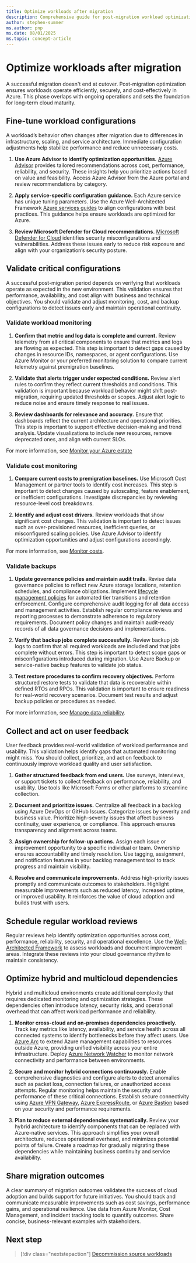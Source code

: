 ```yaml
---
title: Optimize workloads after migration
description: Comprehensive guide for post-migration workload optimization in Azure, covering performance fine-tuning, cost management, monitoring validation, backup verification, user feedback collection, operations team readiness, hybrid dependency management, and architecture reviews to ensure efficient, secure, and cost-effective cloud operations.
author: stephen-sumner
ms.author: pnp
ms.date: 08/01/2025
ms.topic: concept-article
---
```


# Optimize workloads after migration

A successful migration doesn't end at cutover. Post-migration optimization ensures workloads operate efficiently, securely, and cost-effectively in Azure. This phase overlaps with ongoing operations and sets the foundation for long-term cloud maturity.

## Fine-tune workload configurations

A workload’s behavior often changes after migration due to differences in infrastructure, scaling, and service architecture. Immediate configuration adjustments help stabilize performance and reduce unnecessary costs.

1. **Use Azure Advisor to identify optimization opportunities.** [Azure Advisor](/azure/advisor/advisor-overview) provides tailored recommendations across cost, performance, reliability, and security. These insights help you prioritize actions based on value and feasibility. Access Azure Advisor from the Azure portal and review recommendations by category.

2. **Apply service-specific configuration guidance.** Each Azure service has unique tuning parameters. Use the Azure Well-Architected Framework [Azure services guides](/azure/well-architected/service-guides/?product=popular) to align configurations with best practices. This guidance helps ensure workloads are optimized for Azure.

3. **Review Microsoft Defender for Cloud recommendations.** [Microsoft Defender for Cloud](/azure/defender-for-cloud/review-security-recommendations) identifies security misconfigurations and vulnerabilities. Address these issues early to reduce risk exposure and align with your organization’s security posture.

## Validate critical configurations

A successful post-migration period depends on verifying that workloads operate as expected in the new environment. This validation ensures that performance, availability, and cost align with business and technical objectives. You should validate and adjust monitoring, cost, and backup configurations to detect issues early and maintain operational continuity.

### Validate workload monitoring

1. **Confirm that metric and log data is complete and current.** Review telemetry from all critical components to ensure that metrics and logs are flowing as expected. This step is important to detect gaps caused by changes in resource IDs, namespaces, or agent configurations. Use Azure Monitor or your preferred monitoring solution to compare current telemetry against premigration baselines.

1. **Validate that alerts trigger under expected conditions.** Review alert rules to confirm they reflect current thresholds and conditions. This validation is important because workload behavior might shift post-migration, requiring updated thresholds or scopes. Adjust alert logic to reduce noise and ensure timely response to real issues.

1. **Review dashboards for relevance and accuracy.** Ensure that dashboards reflect the current architecture and operational priorities. This step is important to support effective decision-making and trend analysis. Update visualizations to include new resources, remove deprecated ones, and align with current SLOs.

For more information, see [Monitor your Azure estate](/azure/cloud-adoption-framework/manage/monitor#)

### Validate cost monitoring

1. **Compare current costs to premigration baselines.** Use Microsoft Cost Management or partner tools to identify cost increases. This step is important to detect changes caused by autoscaling, feature enablement, or inefficient configurations. Investigate discrepancies by reviewing resource-level cost breakdowns.

1. **Identify and adjust cost drivers.** Review workloads that show significant cost changes. This validation is important to detect issues such as over-provisioned resources, inefficient queries, or misconfigured scaling policies. Use Azure Advisor to identify optimization opportunities and adjust configurations accordingly.

For more information, see [Monitor costs](/azure/cloud-adoption-framework/manage/monitor#monitor-costs).

### Validate backups

1. **Update governance policies and maintain audit trails.** Revise data governance policies to reflect new Azure storage locations, retention schedules, and compliance obligations. Implement [lifecycle management policies](/azure/storage/blobs/lifecycle-management-overview) for automated tier transitions and retention enforcement. Configure comprehensive audit logging for all data access and management activities. Establish regular compliance reviews and reporting processes to demonstrate adherence to regulatory requirements. Document policy changes and maintain audit-ready records of all data governance decisions and implementations.

1. **Verify that backup jobs complete successfully.** Review backup job logs to confirm that all required workloads are included and that jobs complete without errors. This step is important to detect scope gaps or misconfigurations introduced during migration. Use Azure Backup or service-native backup features to validate job status.

1. **Test restore procedures to confirm recovery objectives.** Perform structured restore tests to validate that data is recoverable within defined RTOs and RPOs. This validation is important to ensure readiness for real-world recovery scenarios. Document test results and adjust backup policies or procedures as needed.

For more information, see [Manage data reliability](/azure/cloud-adoption-framework/manage/protect#manage-data-reliability).

## Collect and act on user feedback

User feedback provides real-world validation of workload performance and usability. This validation helps identify gaps that automated monitoring might miss. You should collect, prioritize, and act on feedback to continuously improve workload quality and user satisfaction.

1. **Gather structured feedback from end users.** Use surveys, interviews, or support tickets to collect feedback on performance, reliability, and usability. Use tools like Microsoft Forms or other platforms to streamline collection.

2. **Document and prioritize issues.**  Centralize all feedback in a backlog using Azure DevOps or GitHub Issues. Categorize issues by severity and business value. Prioritize high-severity issues that affect business continuity, user experience, or compliance. This approach ensures transparency and alignment across teams.

3. **Assign ownership for follow-up actions.** Assign each issue or improvement opportunity to a specific individual or team. Ownership ensures accountability and timely resolution. Use tagging, assignment, and notification features in your backlog management tool to track progress and maintain visibility.

4. **Resolve and communicate improvements.** Address high-priority issues promptly and communicate outcomes to stakeholders. Highlight measurable improvements such as reduced latency, increased uptime, or improved usability. It reinforces the value of cloud adoption and builds trust with users.

## Schedule regular workload reviews

Regular reviews help identify optimization opportunities across cost, performance, reliability, security, and operational excellence. Use the [Well-Architected Framework](/azure/well-architected/) to assess workloads and document improvement areas. Integrate these reviews into your cloud governance rhythm to maintain consistency.

## Optimize hybrid and multicloud dependencies

Hybrid and multicloud environments create additional complexity that requires dedicated monitoring and optimization strategies. These dependencies often introduce latency, security risks, and operational overhead that can affect workload performance and reliability.

1. **Monitor cross-cloud and on-premises dependencies proactively.** Track key metrics like latency, availability, and service health across all connected systems to identify bottlenecks before they affect users. Use [Azure Arc](/azure/azure-arc/overview) to extend Azure management capabilities to resources outside Azure, providing unified visibility across your entire infrastructure. Deploy [Azure Network Watcher](/azure/network-watcher/network-watcher-monitoring-overview) to monitor network connectivity and performance between environments.

2. **Secure and monitor hybrid connections continuously.** Enable comprehensive diagnostics and configure alerts to detect anomalies such as packet loss, connection failures, or unauthorized access attempts. Regular monitoring helps maintain the security and performance of these critical connections. Establish secure connectivity using [Azure VPN Gateway](/azure/vpn-gateway/vpn-gateway-about-vpngateways), [Azure ExpressRoute](/azure/expressroute/expressroute-introduction), or [Azure Bastion](/azure/bastion/bastion-overview) based on your security and performance requirements.

3. **Plan to reduce external dependencies systematically.** Review your hybrid architecture to identify components that can be replaced with Azure-native services. This approach simplifies your overall architecture, reduces operational overhead, and minimizes potential points of failure. Create a roadmap for gradually migrating these dependencies while maintaining business continuity and service availability.

## Share migration outcomes

A clear summary of migration outcomes validates the success of cloud adoption and builds support for future initiatives. You should track and communicate measurable improvements such as cost savings, performance gains, and operational resilience. Use data from Azure Monitor, Cost Management, and incident tracking tools to quantify outcomes. Share concise, business-relevant examples with stakeholders.

## Next step

> [!div class="nextstepaction"]
> [Decommission source workloads](./decommission-source-workload.md)
